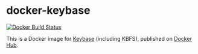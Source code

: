 # docker-keybase

[![Docker Build Status](https://img.shields.io/docker/build/connesc/keybase.svg)](https://hub.docker.com/r/connesc/keybase/)

This is a Docker image for [Keybase](https://keybase.io/) (including KBFS), published on [Docker Hub](https://hub.docker.com/r/connesc/keybase/).
